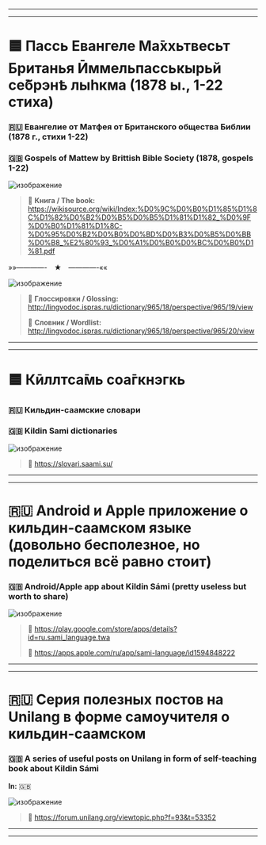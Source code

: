 ***
***

# 🟦 Пассь Евангеле Ма̄ххьтвесьт Британья Ӣммельпасськырьй се̄брэнҍ лыһкма (1878 ы., 1-22 стиха)
### 🇷🇺 Евангелие от Матфея от Британского общества Библии (1878 г., стихи 1-22)
### 🇬🇧 Gospels of Mattew by Brittish Bible Society (1878, gospels 1-22)

![изображение](https://github.com/JustARyo/LearnEasternSami/assets/31369233/08180c49-3e9d-4976-adb0-b553cd8bef40)

> 📖 **Книга / The book:** https://wikisource.org/wiki/Index:%D0%9C%D0%B0%D1%85%D1%8C%D1%82%D0%B2%D0%B5%D0%B5%D1%81%D1%82_%D0%9F%D0%B0%D1%81%D1%8C-%D0%95%D0%B2%D0%B0%D0%BD%D0%B3%D0%B5%D0%BB%D0%B8_%E2%80%93_%D0%A1%D0%B0%D0%BC%D0%B0%D1%81.pdf

»»————-　★　————-««

![изображение](https://github.com/JustARyo/LearnEasternSami/assets/31369233/2c961d78-fedd-4e2d-8362-b69f461fe9d5)

> 🔗 **Глоссировки / Glossing:** http://lingvodoc.ispras.ru/dictionary/965/18/perspective/965/19/view
>
> 🔗 **Словник / Wordlist:** http://lingvodoc.ispras.ru/dictionary/965/18/perspective/965/20/view

***
***

# 🟦 Кӣллтса̄мь соа̄гкнэгкь
### 🇷🇺 Кильдин-саамские словари
### 🇬🇧 Kildin Sami dictionaries

![изображение](https://github.com/JustARyo/LearnEasternSami/assets/31369233/af7977ea-0edd-497a-927c-cf5eaa750372)

> 🔗 https://slovari.saami.su/

***
***

# 🇷🇺 Android и Apple приложение о кильдин-саамском языке (довольно бесполезное, но поделиться всё равно стоит)
### 🇬🇧 Android/Apple app about Kildin Sámi (pretty useless but worth to share)

![изображение](https://github.com/JustARyo/LearnEasternSami/assets/31369233/5ba919fe-3819-45bf-8a35-4f0aacf8e68d)

> 🤖 https://play.google.com/store/apps/details?id=ru.sami_language.twa
>
> 🍎 https://apps.apple.com/ru/app/sami-language/id1594848222

***
***

# 🇷🇺 Серия полезных постов на Unilang в форме самоучителя о **кильдин**-саамском
### 🇬🇧 A series of useful posts on Unilang in form of self-teaching book about **Kildin** Sámi

**In:** 🇬🇧

![изображение](https://github.com/JustARyo/LearnEasternSami/assets/31369233/1d24486f-9d6a-4d55-92ad-a3edeb59d3bf)

> 🔗 https://forum.unilang.org/viewtopic.php?f=93&t=53352

***
***
